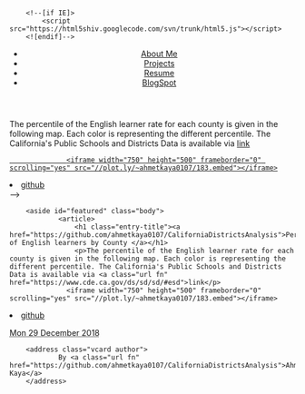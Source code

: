 <html lang="en" class=""><head>
        <meta charset="utf-8">
        <title>Ahmet Kaya Blog</title>
        <link rel="stylesheet" href="https://blog.getpelican.com/theme/css/main.css" type="text/css">
        <link href="https://github.com/ahmetkaya0107" type="application/atom+xml" rel="alternate">

        <!--[if IE]>
            <script src="https://html5shiv.googlecode.com/svn/trunk/html5.js"></script>
        <![endif]-->
</head>

<body id="index" class="home" data-gr-c-s-loaded="true">
      <header id="banner" class="body">
                <nav><ul>
                    <li><a href="/Aboutme.html">About Me</a></li>
                    <li><a href="/projects.html">Projects</a></li>
                    <li><a href="/resume.html">Resume</a></li>
                    <li><a href="/blogspot.html">BlogSpot</a></li>
                <!--    <li class="active"><a href="https://sites.google.com/view/ahmet-kaya-Plot2/home">Plot2</a></li> 
                    <li><a href="https://github.com/ahmetkaya0107/CaliforniaDistrictsAnalysis">github</a></li>  -->
                </ul></nav>
        </header><!-- /#banner -->
        
        

 <!--           <aside id="featured" class="body">
                <article>
                    <h1 class="entry-title"><a href="https://github.com/ahmetkaya0107/CaliforniaDistrictsAnalysis">Percentage of English learners by County </a></h1> 
<footer class="post-info">
        <abbr class="published" title="2016-12-12T00:00:00+01:00">
                Mon 29 December 2018
        </abbr>

        <address class="vcard author">
                By <a class="url fn" href="https://github.com/ahmetkaya0107/CaliforniaDistrictsAnalysis">Ahmet Kaya</a>
        </address>
<p> <a href=""></a></p>

</footer><!-- /.post-info --><p>The percentile of the English learner rate for each county is given in the following map. Each color is representing the different percentile. The California's Public Schools and Districts Data is available via <a class="url fn" href="https://www.cde.ca.gov/ds/sd/sd/#esd">link</p>
                  <iframe width="750" height="500" frameborder="0" scrolling="yes" src="//plot.ly/~ahmetkaya0107/183.embed"></iframe>
<li><a href="https://github.com/ahmetkaya0107/CaliforniaDistrictsAnalysis">github</a></li>  -->
        
        
        
        
        <aside id="featured" class="body">
                <article>
                    <h1 class="entry-title"><a href="https://github.com/ahmetkaya0107/CaliforniaDistrictsAnalysis">Percentage of English learners by County </a></h1> 
                    <p>The percentile of the English learner rate for each county is given in the following map. Each color is representing the different percentile. The California's Public Schools and Districts Data is available via <a class="url fn" href="https://www.cde.ca.gov/ds/sd/sd/#esd">link</p>
                  <iframe width="750" height="500" frameborder="0" scrolling="yes" src="//plot.ly/~ahmetkaya0107/183.embed"></iframe>
</a></p><li><a href="https://github.com/ahmetkaya0107/CaliforniaDistrictsAnalysis">github</a></li>

<footer class="post-info">
        <abbr class="published" title="2016-12-12T00:00:00+01:00">
                Mon 29 December 2018
        </abbr>

        <address class="vcard author">
                By <a class="url fn" href="https://github.com/ahmetkaya0107/CaliforniaDistrictsAnalysis">Ahmet Kaya</a>
        </address>
<p> <a href=""></a></p>

</footer><!-- /.post-info -->
<p></p></article></aside>
